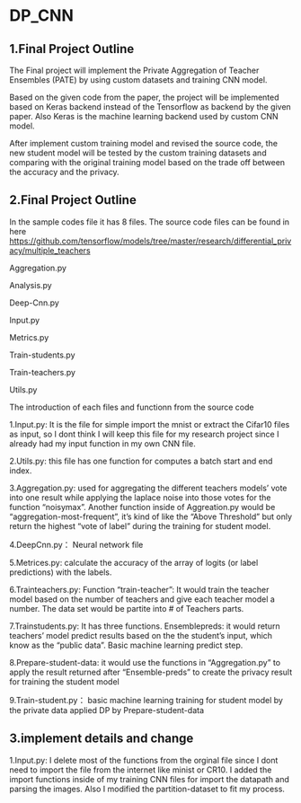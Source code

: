 # DP_CNN

## 1.Final Project Outline

  The Final project will implement the Private Aggregation of Teacher Ensembles (PATE) by using custom datasets and training CNN model.

  Based on the given code from the paper, the project will be implemented based on  Keras backend instead of the Tensorflow as backend by the given paper. Also Keras is the machine learning backend used by custom CNN model. 

  After implement custom training model and revised the source code, the new student model will be tested by the custom training datasets and comparing with the original training model based on the trade off between the accuracy and the privacy.
  
  
## 2.Final Project Outline
  
  In the sample codes file it has 8 files. The source code files can be found in here   https://github.com/tensorflow/models/tree/master/research/differential_privacy/multiple_teachers

  Aggregation.py


  Analysis.py


  Deep-Cnn.py


  Input.py


  Metrics.py

  Train-students.py

  Train-teachers.py

  Utils.py

  The introduction of each files and functionn from the source code


  1.Input.py: It is the file for simple import the mnist or extract the Cifar10 files as input, so I dont think I will keep this file for my research project since I already had my input function in my own CNN file.


  2.Utils.py: this file  has one function for computes a batch start and end index. 


  3.Aggregation.py: used for aggregating the different teachers models’ vote into one result while applying the laplace noise into those votes for the function “noisymax”. Another function inside of Aggreation.py would be “aggregation-most-frequent”, it’s kind of like the “Above Threshold” but only return the highest  “vote of label”  during the training for student model.


  4.DeepCnn.py： Neural network file


  5.Metrices.py: calculate the accuracy of the array of logits (or label predictions) with the labels. 


  6.Trainteachers.py: Function  “train-teacher”: It would train the teacher model based on the number of teachers and give each teacher model a number. The data set would be partite into # of Teachers parts.


  7.Trainstudents.py: It has three functions. Ensemblepreds: it would return teachers’ model predict results based on the the student’s input, which know as the “public data”.  Basic machine learning predict step.


  8.Prepare-student-data: it would use the functions in “Aggregation.py” to apply the result returned after “Ensemble-preds” to create the privacy result for training the student model


  9.Train-student.py： basic machine learning training for student model by the private data applied DP by Prepare-student-data


## 3.implement details and change

  1.Input.py: I delete most of the functions from the orginal file since I dont need to import the file from the internet like minist or CR10. I added the import functions inside of my training CNN files for import the datapath and parsing the images.
Also I modified the partition-dataset to fit my process.




